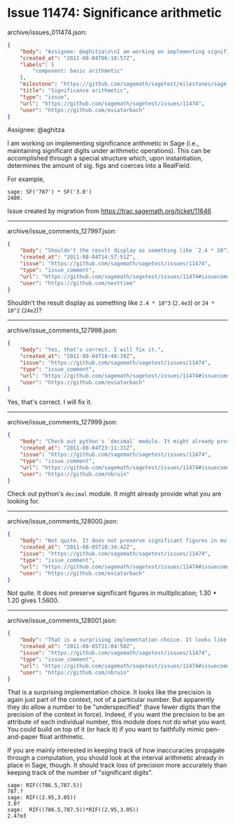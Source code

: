 # Issue 11474: Significance arithmetic

archive/issues_011474.json:
```json
{
    "body": "Assignee: @aghitza\n\nI am working on implementing significance arithmetic in Sage (i.e., maintaining significant digits under arithmetic operations). This can be accomplished through a special structure which, upon instantiation, determines the amount of sig. figs and coerces into a RealField.\n\nFor example,\n\n\n```\nsage: SF('787') * SF('3.0')\n2400.\n```\n\n\nIssue created by migration from https://trac.sagemath.org/ticket/11646\n\n",
    "created_at": "2011-08-04T06:18:57Z",
    "labels": [
        "component: basic arithmetic"
    ],
    "milestone": "https://github.com/sagemath/sagetest/milestones/sage-feature",
    "title": "Significance arithmetic",
    "type": "issue",
    "url": "https://github.com/sagemath/sagetest/issues/11474",
    "user": "https://github.com/eviatarbach"
}
```
Assignee: @aghitza

I am working on implementing significance arithmetic in Sage (i.e., maintaining significant digits under arithmetic operations). This can be accomplished through a special structure which, upon instantiation, determines the amount of sig. figs and coerces into a RealField.

For example,


```
sage: SF('787') * SF('3.0')
2400.
```


Issue created by migration from https://trac.sagemath.org/ticket/11646





---

archive/issue_comments_127997.json:
```json
{
    "body": "Shouldn't the result display as something like `2.4 * 10^3` (`2.4e3`) or `24 * 10^2` (`24e2`)?",
    "created_at": "2011-08-04T14:57:51Z",
    "issue": "https://github.com/sagemath/sagetest/issues/11474",
    "type": "issue_comment",
    "url": "https://github.com/sagemath/sagetest/issues/11474#issuecomment-127997",
    "user": "https://github.com/nexttime"
}
```

Shouldn't the result display as something like `2.4 * 10^3` (`2.4e3`) or `24 * 10^2` (`24e2`)?



---

archive/issue_comments_127998.json:
```json
{
    "body": "Yes, that's correct. I will fix it.",
    "created_at": "2011-08-04T18:48:39Z",
    "issue": "https://github.com/sagemath/sagetest/issues/11474",
    "type": "issue_comment",
    "url": "https://github.com/sagemath/sagetest/issues/11474#issuecomment-127998",
    "user": "https://github.com/eviatarbach"
}
```

Yes, that's correct. I will fix it.



---

archive/issue_comments_127999.json:
```json
{
    "body": "Check out python's `decimal` module. It might already provide what you are looking for.",
    "created_at": "2011-08-04T23:11:31Z",
    "issue": "https://github.com/sagemath/sagetest/issues/11474",
    "type": "issue_comment",
    "url": "https://github.com/sagemath/sagetest/issues/11474#issuecomment-127999",
    "user": "https://github.com/nbruin"
}
```

Check out python's `decimal` module. It might already provide what you are looking for.



---

archive/issue_comments_128000.json:
```json
{
    "body": "Not quite. It does not preserve significant figures in multiplication; 1.30 * 1.20 gives 1.5600.",
    "created_at": "2011-08-05T18:34:42Z",
    "issue": "https://github.com/sagemath/sagetest/issues/11474",
    "type": "issue_comment",
    "url": "https://github.com/sagemath/sagetest/issues/11474#issuecomment-128000",
    "user": "https://github.com/eviatarbach"
}
```

Not quite. It does not preserve significant figures in multiplication; 1.30 * 1.20 gives 1.5600.



---

archive/issue_comments_128001.json:
```json
{
    "body": "That is a surprising implementation choice. It looks like the precision is again just part of the context, not of a particular number. But apparently they do allow a number to be \"underspecified\" (have fewer digits than the precision of the context in force). Indeed, if you want the precision to be an attribute of each individual number, this module does not do what you want. You could build on top of it (or hack it) if you want to faithfully mimic pen-and-paper float arithmetic.\n\nIf you are mainly interested in keeping track of how inaccuracies propagate through a computation, you should look at the interval arithmetic already in place in Sage, though. It should track loss of precision more accurately than keeping track of the number of \"significant digits\".\n\n```\nsage: RIF((786.5,787.5))\n787.?\nsage: RIF((2.95,3.05))\n3.0?\nsage:  RIF((786.5,787.5))*RIF((2.95,3.05))\n2.4?e3 \n```\n",
    "created_at": "2011-08-05T21:04:50Z",
    "issue": "https://github.com/sagemath/sagetest/issues/11474",
    "type": "issue_comment",
    "url": "https://github.com/sagemath/sagetest/issues/11474#issuecomment-128001",
    "user": "https://github.com/nbruin"
}
```

That is a surprising implementation choice. It looks like the precision is again just part of the context, not of a particular number. But apparently they do allow a number to be "underspecified" (have fewer digits than the precision of the context in force). Indeed, if you want the precision to be an attribute of each individual number, this module does not do what you want. You could build on top of it (or hack it) if you want to faithfully mimic pen-and-paper float arithmetic.

If you are mainly interested in keeping track of how inaccuracies propagate through a computation, you should look at the interval arithmetic already in place in Sage, though. It should track loss of precision more accurately than keeping track of the number of "significant digits".

```
sage: RIF((786.5,787.5))
787.?
sage: RIF((2.95,3.05))
3.0?
sage:  RIF((786.5,787.5))*RIF((2.95,3.05))
2.4?e3 
```

